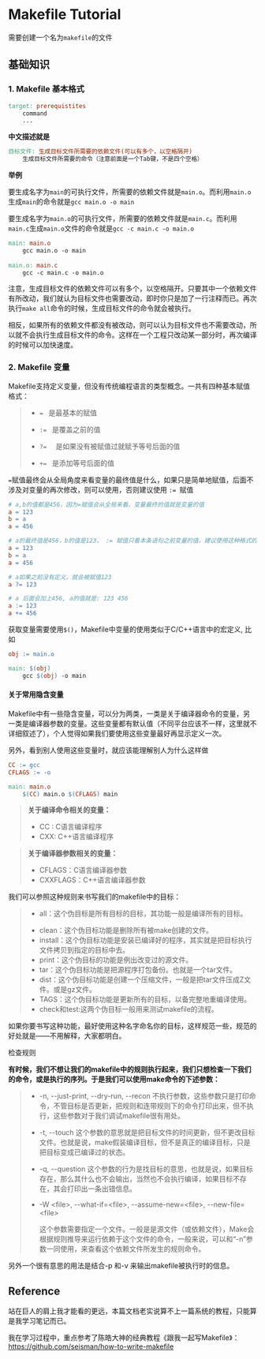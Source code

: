 # Makefile Tutorial

需要创建一个名为`makefile`的文件

## 基础知识

### 1. Makefile 基本格式

```makefile
target: prerequistites
	command
	...
```

**中文描述就是**

```makefile
目标文件: 生成目标文件所需要的依赖文件(可以有多个，以空格隔开)
	生成目标文件所需要的命令（注意前面是一个Tab键，不是四个空格）
```

**举例**

要生成名字为`main`的可执行文件，所需要的依赖文件就是`main.o`。而利用`main.o`生成`main`的命令就是`gcc main.o -o main`

要生成名字为`main.o`的可执行文件，所需要的依赖文件就是`main.c`。而利用`main.c`生成`main.o`文件的命令就是`gcc -c main.c -o main.o`

```makefile
main: main.o 
	gcc main.o -o main
	
main.o: main.c
	gcc -c main.c -o main.o
```

注意，生成目标文件的依赖文件可以有多个，以空格隔开。只要其中一个依赖文件有所改动，我们就认为目标文件也需要改动，即时你只是加了一行注释而已。再次执行`make all`命令的时候，生成目标文件的命令就会被执行。

相反，如果所有的依赖文件都没有被改动，则可以认为目标文件也不需要改动，所以就不会执行生成目标文件的命令。这样在一个工程只改动某一部分时，再次编译的时候可以加快速度。



### 2. Makefile 变量

Makefile支持定义变量，但没有传统编程语言的类型概念。一共有四种基本赋值格式： 

>* `= ` 是最基本的赋值
>
>* `:= ` 是覆盖之前的值
>
>* `?=  ` 是如果没有被赋值过就赋予等号后面的值
>
>* `+= ` 是添加等号后面的值

`=`赋值最终会从全局角度来看变量的最终值是什么，如果只是简单地赋值，后面不涉及对变量的再次修改，则可以使用，否则建议使用 `:= `赋值

```makefile
# a,b的值都是456，因为=赋值会从全局来看，变量最终的值就是变量的值
a = 123
b = a
a = 456

# a的最终值是456，b的值是123， := 赋值只看本条语句之前变量的值，建议使用这种格式的赋值语句
a = 123
b = a
a = 456

# a如果之前没有定义，就会被赋值123
a ?= 123

# a 后面会加上456, a的值就是: 123 456
a := 123
a += 456
```

获取变量需要使用`$()`，Makefile中变量的使用类似于C/C++语言中的宏定义, 比如

```makefile
obj := main.o

main: $(obj)
	gcc $(obj) -o main
```



#### 关于常用隐含变量

Makefile中有一些隐含变量，可以分为两类，一类是关于编译器命令的变量，另一类是编译器参数的变量。这些变量都有默认值（不同平台应该不一样，这里就不详细叙述了），个人觉得如果我们要使用这些变量最好再显示定义一次。

另外，看到别人使用这些变量时，就应该能理解别人为什么这样做

```makefile
CC := gcc
CFLAGS := -o

main: main.o
	$(CC) main.o $(CFLAGS) main
```

> **关于编译命令相关的变量：**
>
> * CC : C语言编译程序
> * CXX: C++语言编译程序

> **关于编译器参数相关的变量：**
>
> * CFLAGS：C语言编译器参数
> * CXXFLAGS：C++语言编译器参数



我们可以参照这种规则来书写我们的makefile中的目标：

> * all：这个伪目标是所有目标的目标，其功能一般是编译所有的目标。
>
> - clean：这个伪目标功能是删除所有被make创建的文件。
> - install：这个伪目标功能是安装已编译好的程序，其实就是把目标执行文件拷贝到指定的目标中去。
> - print：这个伪目标的功能是例出改变过的源文件。
> - tar：这个伪目标功能是把源程序打包备份。也就是一个tar文件。
> - dist：这个伪目标功能是创建一个压缩文件，一般是把tar文件压成Z文件。或是gz文件。
> - TAGS：这个伪目标功能是更新所有的目标，以备完整地重编译使用。
> - check和test:这两个伪目标一般用来测试makefile的流程。

如果你要书写这种功能，最好使用这种名字命名你的目标，这样规范一些，规范的好处就是——不用解释，大家都明白。

检查规则

**有时候，我们不想让我们的makefile中的规则执行起来，我们只想检查一下我们的命令，或是执行的序列。于是我们可以使用make命令的下述参数：**

> - -n, --just-print, --dry-run, --recon 不执行参数，这些参数只是打印命令，不管目标是否更新，把规则和连带规则下的命令打印出来，但不执行，这些参数对于我们调试makefile很有用处。
>
> - -t, --touch 这个参数的意思就是把目标文件的时间更新，但不更改目标文件。也就是说，make假装编译目标，但不是真正的编译目标，只是把目标变成已编译过的状态。
>
> - -q, --question 这个参数的行为是找目标的意思，也就是说，如果目标存在，那么其什么也不会输出，当然也不会执行编译，如果目标不存在，其会打印出一条出错信息。
>
> - -W \<file>, --what-if=\<file>, --assume-new=\<file>, --new-file=\<file> 
>
>   这个参数需要指定一个文件。一般是是源文件（或依赖文件），Make会根据规则推导来运行依赖于这个文件的命令，一般来说，可以和“-n”参数一同使用，来查看这个依赖文件所发生的规则命令。



另外一个很有意思的用法是结合-p 和-v 来输出makefile被执行时的信息。

## Reference

站在巨人的肩上我才能看的更远，本篇文档老实说算不上一篇系统的教程，只能算是我学习笔记而已。

我在学习过程中，重点参考了陈皓大神的经典教程《跟我一起写Makefile》：https://github.com/seisman/how-to-write-makefile

